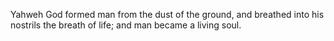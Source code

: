 Yahweh God formed man from the dust of the ground, and breathed into his nostrils the breath of life; and man became a living soul.